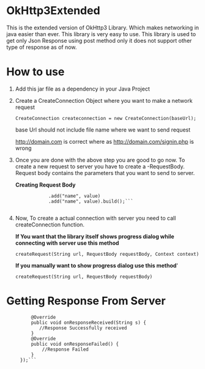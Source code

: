 # OkHttp3Extended

This is the extended version of OkHttp3 Library. Which makes networking in java easier than ever. This library is very easy to use. This library is used to get only Json Response using post method only it does not support other type of response as of now.

# How to use
1. Add this jar file as a dependency in your Java Project
2. Create a CreateConnection Object where you want to make a network request

   ```CreateConnection createconnection = new CreateConnection(baseUrl);```
   
   base Url should not include file name where we want to send request
   
   http://domain.com is correct where as http://domain.com/signin.php is wrong
   
3. Once you are done with the above step you are good to go now. To create a new request to server you have to create a -RequestBody. Request body contains the parameters that you want to send to server.

   **Creating Request Body**
   
    ```RequestBody requestBody = new FormBody.Builder()
                .add("name", value)
                .add("name", value).build();```
               
4. Now, To create a actual connection with server you need to call createConnection function.

   **If You want that the library itself shows progress dialog while connecting with server use this method**
     
     ```createRequest(String url, RequestBody requestBody, Context context)```

   **If you manually want to show progress dialog use this method**'
     
     ```createRequest(String url, RequestBody requestBody)```
     
# Getting Response From Server
  
   ```createConnection.setResponseListener(new ResponseListener() {     
            @Override
            public void onResponseReceived(String s) {
               //Response Successfully received
            }
            @Override
            public void onResponseFailed() {
                //Response Failed
            }
        });```
